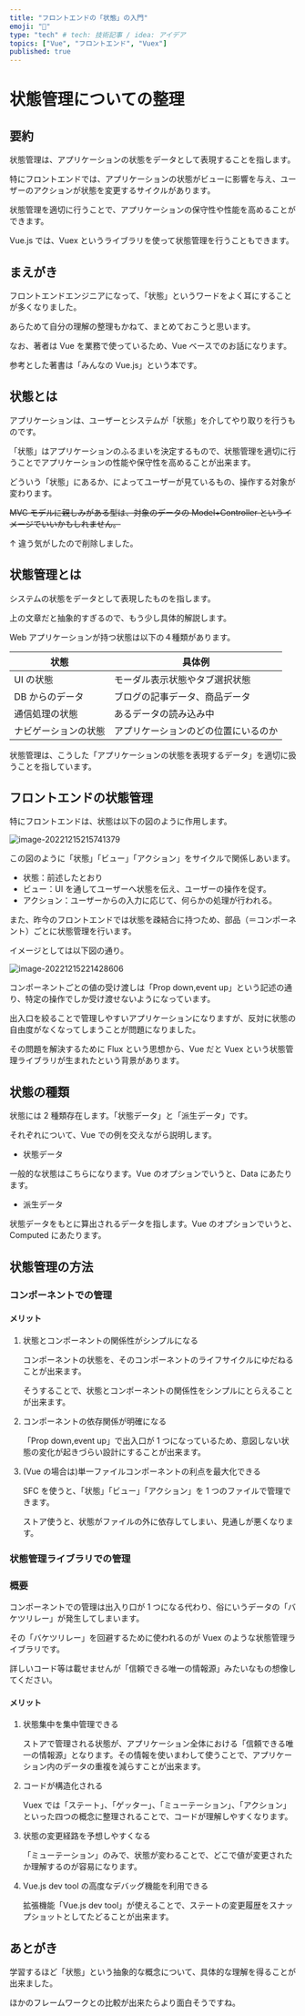 ```yaml
---
title: "フロントエンドの「状態」の入門"
emoji: "📝"
type: "tech" # tech: 技術記事 / idea: アイデア
topics: ["Vue", "フロントエンド", "Vuex"]
published: true
---
```


# 状態管理についての整理

## 要約

状態管理は、アプリケーションの状態をデータとして表現することを指します。

特にフロントエンドでは、アプリケーションの状態がビューに影響を与え、ユーザーのアクションが状態を変更するサイクルがあります。 

状態管理を適切に行うことで、アプリケーションの保守性や性能を高めることができます。  

Vue.js では、Vuex というライブラリを使って状態管理を行うこともできます。

## まえがき

フロントエンドエンジニアになって、「状態」というワードをよく耳にすることが多くなりました。

あらためて自分の理解の整理もかねて、まとめておこうと思います。

なお、著者は Vue を業務で使っているため、Vue ベースでのお話になります。

参考とした著書は「みんなの Vue.js」という本です。

## 状態とは

アプリケーションは、ユーザーとシステムが「状態」を介してやり取りを行うものです。

「状態」はアプリケーションのふるまいを決定するもので、状態管理を適切に行うことでアプリケーションの性能や保守性を高めることが出来ます。

どういう「状態」にあるか、によってユーザーが見ているもの、操作する対象が変わります。

~~MVC モデルに親しみがある型は、対象のデータの Model+Controller というイメージでいいかもしれません。~~

↑ 違う気がしたので削除しました。

## 状態管理とは

システムの状態をデータとして表現したものを指します。

上の文章だと抽象的すぎるので、もう少し具体的解説します。

Web アプリケーションが持つ状態は以下の４種類があります。

| 状態                 | 具体例                               |
| -------------------- | ------------------------------------ |
| UI の状態            | モーダル表示状態やタブ選択状態       |
| DB からのデータ      | ブログの記事データ、商品データ       |
| 通信処理の状態       | あるデータの読み込み中               |
| ナビゲーションの状態 | アプリケーションのどの位置にいるのか |

状態管理は、こうした「アプリケーションの状態を表現するデータ」を適切に扱うことを指しています。

## フロントエンドの状態管理

特にフロントエンドは、状態は以下の図のように作用します。

![image-20221215215741379](/images/image-20221215215741379.png)

この図のように「状態」「ビュー」「アクション」をサイクルで関係しあいます。

- 状態：前述したとおり
- ビュー：UI を通してユーザーへ状態を伝え、ユーザーの操作を促す。
- アクション：ユーザーからの入力に応じて、何らかの処理が行われる。

また、昨今のフロントエンドでは状態を疎結合に持つため、部品（＝コンポーネント）ごとに状態管理を行います。

イメージとしては以下図の通り。

![image-20221215221428606](/images/image-20221215221428606.png)

コンポーネントごとの値の受け渡しは「Prop down,event up」という記述の通り、特定の操作でしか受け渡せないようになっています。

出入口を絞ることで管理しやすいアプリケーションになりますが、反対に状態の自由度がなくなってしまうことが問題になりました。

その問題を解決するために Flux という思想から、Vue だと Vuex という状態管理ライブラリが生まれたという背景があります。

## 状態の種類

状態には 2 種類存在します。「状態データ」と「派生データ」です。

それぞれについて、Vue での例を交えながら説明します。

- 状態データ

一般的な状態はこちらになります。Vue のオプションでいうと、Data にあたります。

- 派生データ

状態データをもとに算出されるデータを指します。Vue のオプションでいうと、Computed にあたります。

## 状態管理の方法

### コンポーネントでの管理

#### メリット

1. 状態とコンポーネントの関係性がシンプルになる

   コンポーネントの状態を、そのコンポーネントのライフサイクルにゆだねることが出来ます。

   そうすることで、状態とコンポーネントの関係性をシンプルにとらえることが出来ます。

2. コンポーネントの依存関係が明確になる

   「Prop down,event up」で出入口が 1 つになっているため、意図しない状態の変化が起きづらい設計にすることが出来ます。

3. (Vue の場合は)単一ファイルコンポーネントの利点を最大化できる

   SFC を使うと、「状態」「ビュー」「アクション」を 1 つのファイルで管理できます。

   ストア使うと、状態がファイルの外に依存してしまい、見通しが悪くなります。

### 状態管理ライブラリでの管理

### 概要

コンポーネントでの管理は出入り口が 1 つになる代わり、俗にいうデータの「バケツリレー」が発生してしまいます。

その「バケツリレー」を回避するために使われるのが Vuex のような状態管理ライブラリです。

詳しいコード等は載せませんが「信頼できる唯一の情報源」みたいなもの想像してください。

#### メリット

1. 状態集中を集中管理できる

   ストアで管理される状態が、アプリケーション全体における「信頼できる唯一の情報源」となります。その情報を使いまわして使うことで、アプリケーション内のデータの重複を減らすことが出来ます。

2. コードが構造化される

   Vuex では「ステート」、「ゲッター」、「ミューテーション」、「アクション」といった四つの概念に整理されることで、コードが理解しやすくなります。

3. 状態の変更経路を予想しやすくなる

   「ミューテーション」のみで、状態が変わることで、どこで値が変更されたか理解するのが容易になります。

4. Vue.js dev tool の高度なデバッグ機能を利用できる

   拡張機能「Vue.js dev tool」が使えることで、ステートの変更履歴をスナップショットとしてたどることが出来ます。



## あとがき

学習するほど「状態」という抽象的な概念について、具体的な理解を得ることが出来ました。

ほかのフレームワークとの比較が出来たらより面白そうですね。
